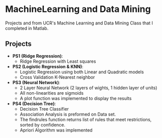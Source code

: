 # MachineLearning and Data Mining

Projects and from UCR's Machine Learning and Data Mining Class that I completed in Matlab.
## Projects
* **PS1 (Ridge Regression)**: 
    * Ridge Regression with Least squares
* **PS2 (Logistic Regression & KNN)**:
	* Logistic Regression using both Linear and Quadratic models
  	* Cross Validation K-Nearest neighbor
* **PS3 (Neural Network)**: 
   	* 2 Layer Neural Network (2 layers of wights, 1 hidden layer of units) 
   	* All non-linearities are sigmoids 
   	* A plot function was implemented to display the results
* **PS4 (Decision Tree)**:
	* Decision Tree Classifier
	* Association Analysis is preformed on Data set.
	* The findrules function returns list of rules that meet restrictions, sorted by confidence.
	* Apriori Algorithm was implemented

